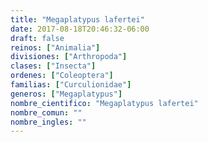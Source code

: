 ```yaml
---
title: "Megaplatypus lafertei"
date: 2017-08-18T20:46:32-06:00
draft: false
reinos: ["Animalia"]
divisiones: ["Arthropoda"]
clases: ["Insecta"]
ordenes: ["Coleoptera"]
familias: ["Curculionidae"]
generos: ["Megaplatypus"]
nombre_cientifico: "Megaplatypus lafertei"
nombre_comun: ""
nombre_ingles: ""
---
```

